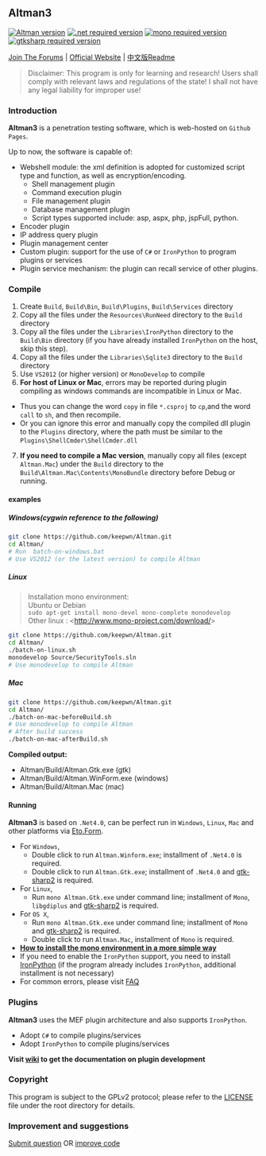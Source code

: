 ## Altman3

[![Altman version][altman-image]][altman-url]
[![.net required version][.net-image]][.net-url]
[![mono required version][mono-image]][mono-url]
[![gtksharp required version][gtksharp-image]][gtksharp-url]

[Join The Forums][altman-forums-url] | [Official Website][altman-website-url] | [中文版Readme ][readme-cn-url]

> Disclaimer: This program is only for learning and research!
> Users shall comply with relevant laws and regulations of the state!
> I shall not have any legal liability for improper use!

### Introduction
**Altman3** is a penetration testing software, which is web-hosted on `Github Pages`.

Up to now, the software is capable of:

- Webshell module: the xml definition is adopted for customized script type and function, as well as encryption/encoding.
    - Shell management plugin
	- Command execution plugin
	- File management plugin
	- Database management plugin
	- Script types supported include: asp, aspx, php, jspFull, python.
- Encoder plugin
- IP address query plugin
- Plugin management center
- Custom plugin: support for the use of `C#` or `IronPython` to program plugins or services
- Plugin service mechanism: the plugin can recall service of other plugins.

### Compile
1. Create `Build`, `Build\Bin`, `Build\Plugins`, `Build\Services` directory
2. Copy all the files under the `Resources\RunNeed` directory to the `Build` directory
3. Copy all the files under the `Libraries\IronPython` directory to the `Build\Bin` directory (if you have already installed `IronPython` on the host, skip this step).
4. Copy all the files under the `Libraries\Sqlite3` directory to the `Build` directory
5. Use `VS2012` (or higher version) or `MonoDevelop` to compile
6. **For host of Linux or Mac**, errors may be reported during plugin compiling as windows commands are incompatible in Linux or Mac.
  - Thus you can change the word `copy` in file `*.csproj` to `cp`,and the word `call` to `sh`, and then recompile.
  - Or you can ignore this error and manually copy the compiled dll plugin to the `Plugins` directory, where the path must be similar to the `Plugins\ShellCmder\ShellCmder.dll`
7. **If you need to compile a Mac version**, manually copy all files (except `Altman.Mac`) under the `Build` directory to the `Build\Altman.Mac\Contents\MonoBundle` directory before Debug or running.


#### examples

##### Windows(cygwin reference to the following)

```sh
git clone https://github.com/keepwn/Altman.git
cd Altman/
# Run  batch-on-windows.bat
# Use VS2012 (or the latest version) to compile Altman
```

##### Linux
> Installation mono environment: <br/>
> Ubuntu or Debian <br/>
> `sudo apt-get install mono-devel mono-complete monodevelop` <br/>
> Other linux : <<http://www.mono-project.com/download/>>

```sh
git clone https://github.com/keepwn/Altman.git
cd Altman/
./batch-on-linux.sh
monodevelop Source/SecurityTools.sln  
# Use monodevelop to compile Altman
```

##### Mac

```sh
git clone https://github.com/keepwn/Altman.git
cd Altman/
./batch-on-mac-beforeBuild.sh
# Use monodevelop to compile Altman
# After build success
./batch-on-mac-afterBuild.sh
```

**Compiled output:**
- Altman/Build/Altman.Gtk.exe (gtk)
- Altman/Build/Altman.WinForm.exe (windows)
- Altman/Build/Altman.Mac (mac)



#### Running
**Altman3** is based on `.Net4.0`, can be perfect run in `Windows`, `Linux`, `Mac` and other platforms via [Eto.Form][eto-url].

- For `Windows`,
	- Double click to run `Altman.Winform.exe`; installment of `.Net4.0` is required.
	- Double click to run `Altman.Gtk.exe`; installment of `.Net4.0` and [gtk-sharp2][gtksharp-win-url] is required.
- For `Linux`,
	- Run `mono Altman.Gtk.exe` under command line; installment of `Mono`, `libgdiplus` and [gtk-sharp2][gtksharp-url] is required.
- For `OS X`,
	- Run `mono Altman.Gtk.exe` under command line; installment of `Mono` and [gtk-sharp2][gtksharp-url] is required.
	- Double click to run `Altman.Mac`, installment of `Mono` is required.
- [**How to install the mono environment in a more simple way**][mono-install-url]
- If you need to enable the `IronPython` support, you need to install [IronPython][ironpython-url] (if the program already includes `IronPython`, additional installment is not necessary)
- For common errors, please visit [FAQ][faq-url]

### Plugins
**Altman3** uses the MEF plugin architecture and also supports `IronPython`.

- Adopt `C#` to compile plugins/services
- Adopt `IronPython` to compile plugins/services

**Visit [wiki][wiki-url] to get the documentation on plugin development**

### Copyright
This program is subject to the GPLv2 protocol; please refer to the [LICENSE](LICENSE) file under the root directory for details.

### Improvement and suggestions
[Submit question][issues-url] OR [improve code][pulls-url]


[altman-image]: https://img.shields.io/badge/Release-v3.0.1-brightgreen.svg
[altman-url]: https://github.com/keepwn/Altman
[.net-image]: https://img.shields.io/badge/.Net-4.0-blue.svg
[.net-url]: http://www.microsoft.com/zh-cn/download/details.aspx?id=17718
[mono-image]: https://img.shields.io/badge/Mono-v3.2.6+-blue.svg
[mono-url]: http://www.mono-project.com/
[gtksharp-image]: https://img.shields.io/badge/Gtksharp-v2.0+-blue.svg
[gtksharp-url]: https://github.com/mono/gtk-sharp/
[altman-forums-url]: https://groups.google.com/forum/#!forum/altman-tool
[altman-website-url]: http://altman.keepwn.com
[readme-cn-url]: README.cn.md
[eto-url]: https://github.com/picoe/Eto
[gtksharp-win-url]: http://download.xamarin.com/GTKforWindows/Windows/gtk-sharp-2.12.25.msi
[mono-install-url]: http://www.mono-project.com/download/
[ironpython-url]: http://ironpython.codeplex.com/
[faq-url]: https://github.com/keepwn/Altman/wiki/FAQ
[wiki-url]: https://github.com/keepwn/Altman/wiki
[issues-url]: https://github.com/keepwn/Altman/issues
[pulls-url]: https://github.com/keepwn/Altman/pulls
